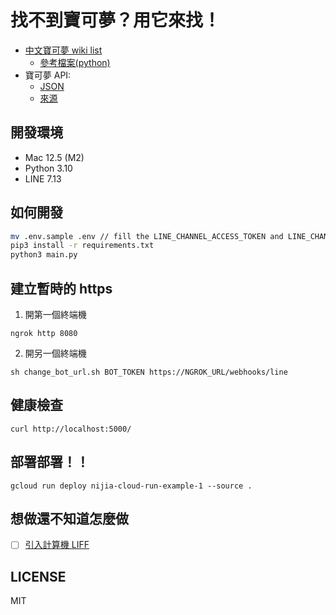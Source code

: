 # 找不到寶可夢？用它來找！

- [中文寶可夢 wiki list](https://wiki.52poke.com/zh-hant/%E5%AE%9D%E5%8F%AF%E6%A2%A6%E5%88%97%E8%A1%A8%EF%BC%88%E5%9C%A8%E5%85%B6%E4%BB%96%E8%AF%AD%E8%A8%80%E4%B8%AD%EF%BC%89)
  - [參考檔案(python)](https://github.com/louis70109/find-your-pokemon/blob/main/pokemon_crawler.py)
- 寶可夢 API:
  - [JSON](https://play.pokemonshowdown.com/data/pokedex.json)
  - [來源](https://github.com/smogon/pokemon-showdown-client/blob/master/WEB-API.md)

## 開發環境

- Mac 12.5 (M2)
- Python 3.10
- LINE 7.13

## 如何開發

```sh
mv .env.sample .env // fill the LINE_CHANNEL_ACCESS_TOKEN and LINE_CHANNEL_SECRET
pip3 install -r requirements.txt
python3 main.py
```

## 建立暫時的 https

1. 開第一個終端機

```
ngrok http 8080
```

2. 開另一個終端機

```shell
sh change_bot_url.sh BOT_TOKEN https://NGROK_URL/webhooks/line
```

## 健康檢查

```shell
curl http://localhost:5000/
```

## 部署部署！！

```shell
gcloud run deploy nijia-cloud-run-example-1 --source .
```

## 想做還不知道怎麼做

- [ ] [引入計算機 LIFF](https://github.com/smogon/damage-calc)

## LICENSE

MIT
